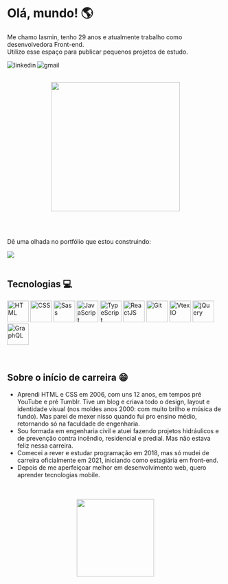<h1>Olá, mundo! 🌎</h1>
<p>Me chamo Iasmin, tenho 29 anos e atualmente trabalho como desenvolvedora Front-end. </br> Utilizo esse espaço para publicar pequenos projetos de estudo.</p> 

<div display="inline-block" align="left">
<a href="https://www.linkedin.com/in/iasminln/" target="_blank">
<img loading="lazy" align="left" src="https://img.shields.io/badge/LinkedIn-0077B5?style=for-the-badge&logo=linkedin&logoColor=white" alt="linkedin" />
</a>
<a href="mailto:iasmin.ln94@gmail.com">
<img loading="lazy" align="left" src="https://img.shields.io/badge/Gmail-D14836?style=for-the-badge&logo=gmail&logoColor=white" alt="gmail" />
</a>
</div>

</br>
</br>

<p align="center">
<img align="center" src="https://iasmin.dev/wp-content/uploads/2024/05/Group_24.png" width="300px"  />
</p>

</br>
</br>

<p>Dê uma olhada no portfólio que estou construindo: </p>
<a href="https://iasminln.github.io/curriculo-virtual/">
<img align="center" src="https://iasmin.dev/wp-content/uploads/2024/05/Group_25_1.png"  />
</a>
</br>
</br>

<h2>Tecnologias 💻</h2>
<div display="inline-block" align="left">
<img loading="lazy" src="https://cdn.jsdelivr.net/gh/devicons/devicon/icons/html5/html5-original.svg" width="50" height="50" title="HTML" />
<img loading="lazy" src="https://cdn.jsdelivr.net/gh/devicons/devicon/icons/css3/css3-original.svg" width="50" height="50" title="CSS" />
<img loading="lazy" src="https://cdn.jsdelivr.net/gh/devicons/devicon/icons/sass/sass-original.svg" width="50" height="50" title="Sass" />
<img loading="lazy" src="https://cdn.jsdelivr.net/gh/devicons/devicon/icons/javascript/javascript-original.svg" width="50" height="50" title="JavaScript" />
<img loading="lazy" src="https://cdn.jsdelivr.net/gh/devicons/devicon/icons/typescript/typescript-original.svg" width="50" height="50" title="TypeScript" />
<img loading="lazy" src="https://cdn.jsdelivr.net/gh/devicons/devicon/icons/react/react-original.svg" width="50" height="50" title="ReactJS" />
<img loading="lazy" src="https://cdn.jsdelivr.net/gh/devicons/devicon/icons/git/git-original.svg" width="50" height="50" title="Git" />
<img loading="lazy" src="https://iasmin.dev/wp-content/uploads/2024/05/logo-vtex.png" width="50" height="50" title="Vtex IO" /> 
<img loading="lazy" src="https://cdn.jsdelivr.net/gh/devicons/devicon/icons/jquery/jquery-plain-wordmark.svg" width="50" height="50" title="jQuery" />    
<img loading="lazy" src="https://cdn.jsdelivr.net/gh/devicons/devicon/icons/graphql/graphql-plain.svg" width="50" height="50" title="GraphQL" /> 
</div>
</br>
</br>


<h2 align="left">Sobre o início de carreira 😁</h2>
<ul>
<li>Aprendi HTML e CSS em 2006, com uns 12 anos, em tempos pré YouTube e pré Tumblr. Tive um blog e criava todo o design, layout e identidade visual (nos moldes anos 2000: com muito brilho e música de fundo). Mas parei de mexer nisso quando fui pro ensino médio, retornando só na faculdade de engenharia.</li>
<li>Sou formada em engenharia civil e atuei fazendo projetos hidráulicos e de prevenção contra incêndio, residencial e predial. Mas não estava feliz nessa carreira.</li>
<li>Comecei a rever e estudar programação em 2018, mas só mudei de carreira oficialmente em 2021, iniciando como estagiária em front-end. </li>
<li>Depois de me aperfeiçoar melhor em desenvolvimento web, quero aprender tecnologias mobile.</li>
</ul>

</br>
</br>

<div align="center">
<a href="https://github.com/iasminln">
<img height="180em" src="https://github-readme-stats.vercel.app/api/top-langs/?username=iasminln&layout=compact&langs_count=7&theme=dracula"/>
<!-- <img height="180em" src="https://github-readme-stats.vercel.app/api?username=iasminln&show_icons=true&theme=dracula&include_all_commits=true&count_private=true"/> -->
</div>

